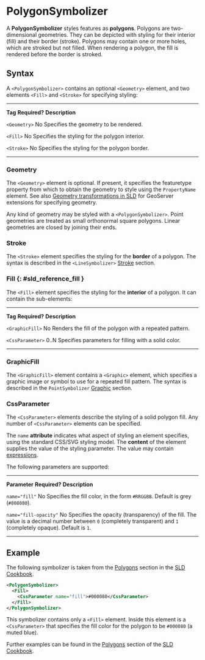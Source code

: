 # PolygonSymbolizer

A **PolygonSymbolizer** styles features as **polygons**. Polygons are two-dimensional geometries. They can be depicted with styling for their interior (fill) and their border (stroke). Polygons may contain one or more holes, which are stroked but not filled. When rendering a polygon, the fill is rendered before the border is stroked.

## Syntax

A `<PolygonSymbolizer>` contains an optional `<Geometry>` element, and two elements `<Fill>` and `<Stroke>` for specifying styling:

  -------------- --------------- -------------------------------------------------
  **Tag**        **Required?**   **Description**

  `<Geometry>`   No              Specifies the geometry to be rendered.

  `<Fill>`       No              Specifies the styling for the polygon interior.

  `<Stroke>`     No              Specifies the styling for the polygon border.
  -------------- --------------- -------------------------------------------------

### Geometry

The `<Geometry>` element is optional. If present, it specifies the featuretype property from which to obtain the geometry to style using the `PropertyName` element. See also [Geometry transformations in SLD](../extensions/geometry-transformations.md) for GeoServer extensions for specifying geometry.

Any kind of geometry may be styled with a `<PolygonSymbolizer>`. Point geometries are treated as small orthonormal square polygons. Linear geometries are closed by joining their ends.

### Stroke

The `<Stroke>` element specifies the styling for the **border** of a polygon. The syntax is described in the `<LineSymbolizer>` [Stroke](linesymbolizer.md#sld_reference_stroke) section.

### Fill {: #sld_reference_fill }

The `<Fill>` element specifies the styling for the **interior** of a polygon. It can contain the sub-elements:

  ------------------ --------------- ----------------------------------------------------------
  **Tag**            **Required?**   **Description**

  `<GraphicFill>`    No              Renders the fill of the polygon with a repeated pattern.

  `<CssParameter>`   0..N            Specifies parameters for filling with a solid color.
  ------------------ --------------- ----------------------------------------------------------

### GraphicFill

The `<GraphicFill>` element contains a `<Graphic>` element, which specifies a graphic image or symbol to use for a repeated fill pattern. The syntax is described in the `PointSymbolizer` [Graphic](pointsymbolizer.md#sld_reference_graphic) section.

### CssParameter

The `<CssParameter>` elements describe the styling of a solid polygon fill. Any number of `<CssParameter>` elements can be specified.

The `name` **attribute** indicates what aspect of styling an element specifies, using the standard CSS/SVG styling model. The **content** of the element supplies the value of the styling parameter. The value may contain [expressions](pointsymbolizer.md#sld_reference_parameter_expressions).

The following parameters are supported:

  ----------------------- --------------- -------------------------------------------------------------------------------------------------------------------------------------------------------------------
  **Parameter**           **Required?**   **Description**

  `name="fill"`           No              Specifies the fill color, in the form `#RRGGBB`. Default is grey (`#808080`).

  `name="fill-opacity"`   No              Specifies the opacity (transparency) of the fill. The value is a decimal number between `0` (completely transparent) and `1` (completely opaque). Default is `1`.
  ----------------------- --------------- -------------------------------------------------------------------------------------------------------------------------------------------------------------------

## Example

The following symbolizer is taken from the [Polygons](../cookbook/polygons.md) section in the [SLD Cookbook](../cookbook/index.md).

``` {.xml linenos=""}
<PolygonSymbolizer>
  <Fill>
    <CssParameter name="fill">#000080</CssParameter>
  </Fill>
</PolygonSymbolizer>
```

This symbolizer contains only a `<Fill>` element. Inside this element is a `<CssParameter>` that specifies the fill color for the polygon to be `#000080` (a muted blue).

Further examples can be found in the [Polygons](../cookbook/polygons.md) section of the [SLD Cookbook](../cookbook/index.md).
